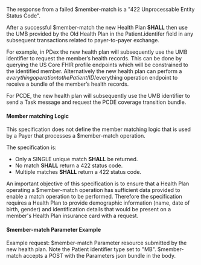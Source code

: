 
The response from a failed $member-match is a "422 Unprocessable Entity Status Code".

After a successful $member-match the new Health Plan **SHALL** then use the UMB provided by the Old Health Plan in the Patient.identifer field in any subsequent transactions related to payer-to-payer exchange.

For example, in PDex the new health plan will subsequently use the UMB identifier to request the member’s health records. This can be done by querying the US Core FHIR profile endpoints which will be constrained to the identified member. Alternatively the new health plan can perform a $everything operation to the Patient/{ID}/$everything operation endpoint to receive a bundle of the member’s health records.

For PCDE, the new health plan will subsequently use the UMB identifier to send a Task message and request the PCDE coverage transition bundle.

#### Member matching Logic
This specification does not define the member matching logic that is used by a Payer that processes a $member-match operation.

The specification is:
* Only a SINGLE unique match **SHALL** be returned.
* No match **SHALL** return a 422 status code.
* Multiple matches **SHALL** return a 422 status code.

An important objective of this specification is to ensure that a Health Plan operating a $member-match operation has sufficient data provided to enable a match operation to be performed.  Therefore the specification requires a Health Plan to provide demographic information (name, date of birth, gender) and identification details that would be present on a member's Health Plan insurance card with a request.

#### $member-match Parameter Example
Example request: $member-match Parameter resource submitted by the new health plan. Note the Patient identifier type set to "MB".
$member-match accepts a POST with the Parameters json bundle in the body.

